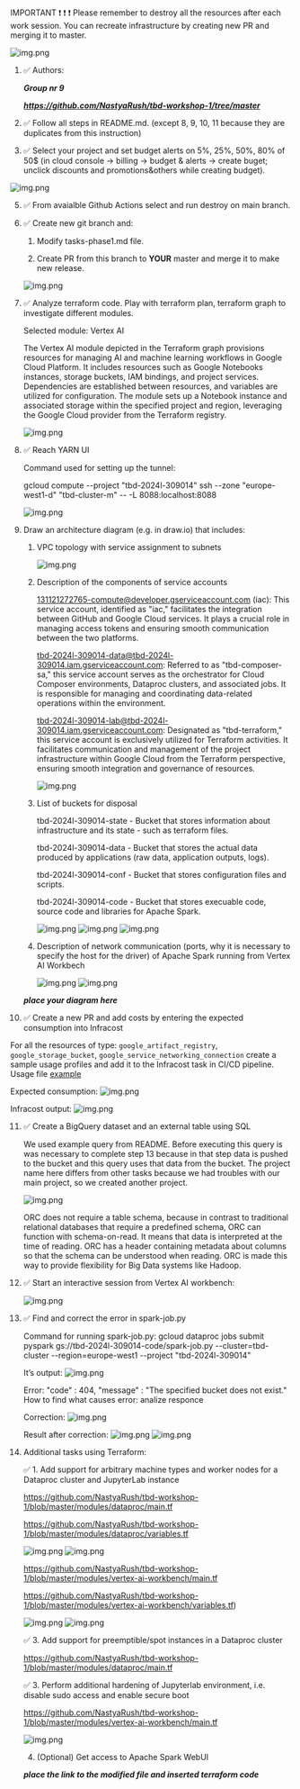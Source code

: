 IMPORTANT ❗ ❗ ❗ Please remember to destroy all the resources after each work session. You can recreate infrastructure by creating new PR and merging it to master.
  
![img.png](doc/figures/destroy.png)

1. ✅ Authors:

   ***Group nr 9***

   ***https://github.com/NastyaRush/tbd-workshop-1/tree/master***
   
2. ✅ Follow all steps in README.md. (except 8, 9, 10, 11 because they are duplicates from this instruction)

3. ✅ Select your project and set budget alerts on 5%, 25%, 50%, 80% of 50$ (in cloud console -> billing -> budget & alerts -> create buget; unclick discounts and promotions&others while creating budget).

  ![img.png](doc/figures/discounts.png)

5. ✅ From avaialble Github Actions select and run destroy on main branch.
   
6. ✅ Create new git branch and:
    1. Modify tasks-phase1.md file.
    
    2. Create PR from this branch to **YOUR** master and merge it to make new release. 
    
    ![img.png](photos/successfull_release)


7. ✅ Analyze terraform code. Play with terraform plan, terraform graph to investigate different modules.

   Selected module: Vertex AI

   
   The Vertex AI module depicted in the Terraform graph provisions resources for managing AI and machine learning workflows in Google Cloud Platform. It includes resources such as Google Notebooks instances, storage buckets, IAM bindings, and project services. Dependencies are established between resources, and variables are utilized for configuration. The module sets up a Notebook instance and associated storage within the specified project and region, leveraging the Google Cloud provider from the Terraform registry.
   
    ![img.png](photos/vertex-ai-graph.png)
   
8. ✅ Reach YARN UI
   
   Command used for setting up the tunnel:

   gcloud compute --project "tbd-2024l-309014" ssh --zone "europe-west1-d" "tbd-cluster-m" -- -L 8088:localhost:8088

   ![img.png](photos/yarn-ui.png)
   
9. Draw an architecture diagram (e.g. in draw.io) that includes:
    1. VPC topology with service assignment to subnets
   
       
       ![img.png](photos/vpc-topology.png)
    2. Description of the components of service accounts
  
       131121272765-compute@developer.gserviceaccount.com (iac): This service account, identified as "iac," facilitates the integration between GitHub and Google Cloud services. It plays a crucial role in managing access tokens and ensuring smooth communication between the two platforms.
   
       
       tbd-2024l-309014-data@tbd-2024l-309014.iam.gserviceaccount.com: Referred to as "tbd-composer-sa," this service account serves as the orchestrator for Cloud Composer environments, Dataproc clusters, and associated jobs. It is responsible for managing and coordinating data-related operations within the environment.
   
       
       tbd-2024l-309014-lab@tbd-2024l-309014.iam.gserviceaccount.com: Designated as "tbd-terraform," this service account is exclusively utilized for Terraform activities. It facilitates communication and management of the project infrastructure within Google Cloud from the Terraform perspective, ensuring smooth integration and governance of resources.

       ![img.png](photos/service-accounts.png)
       
    3. List of buckets for disposal
  

        tbd-2024l-309014-state - Bucket that stores information about infrastructure and its state - such as terraform files.
        
        tbd-2024l-309014-data - Bucket that stores the actual data produced by applications (raw data, application outputs, logs).
        
        tbd-2024l-309014-conf - Bucket that stores configuration files and scripts.
        
        tbd-2024l-309014-code - Bucket that stores execuable code, source code and libraries for Apache Spark.

       ![img.png](photos/buckets.png)
       ![img.png](photos/buckets_schema.png)
       ![img.png](photos/buckets_list.png)
       
    4. Description of network communication (ports, why it is necessary to specify the host for the driver) of Apache Spark running from Vertex AI Workbech
  
       ![img.png](photos/ips.png)
       ![img.png](photos/ports.png)
  
    ***place your diagram here***

10. ✅ Create a new PR and add costs by entering the expected consumption into Infracost

For all the resources of type: `google_artifact_registry`, `google_storage_bucket`, `google_service_networking_connection`
create a sample usage profiles and add it to the Infracost task in CI/CD pipeline. Usage file [example](https://github.com/infracost/infracost/blob/master/infracost-usage-example.yml) 

  Expected consumption:
   ![img.png](photos/infracost_expected_consumption.jpg)

  Infracost output:
   ![img.png](photos/infracost_plan.png)

11. ✅ Create a BigQuery dataset and an external table using SQL

    We used example query from README. Before executing this query is was necessary to complete step 13 because in that step data is pushed to the bucket and this query uses that data from the bucket. The project name here differs from other tasks because we had troubles with our main project, so we created another project.

    ![img.png](photos/query_result.jpg)
   
    ORC does not require a table schema, because in contrast to traditional relational databases that require a predefined schema, ORC can function with schema-on-read. It means that data is interpreted at the time of reading. ORC has a header containing metadata about columns so that the schema can be understood when reading. ORC is made this way to provide flexibility for Big Data systems like Hadoop.

  
12. ✅ Start an interactive session from Vertex AI workbench:
    
    ![img.png](photos/interactive_session.jpg)
   
13. ✅ Find and correct the error in spark-job.py

    Command for running spark-job.py:
    gcloud dataproc jobs submit pyspark gs://tbd-2024l-309014-code/spark-job.py --cluster=tbd-cluster --region=europe-west1 --project "tbd-2024l-309014"

    It’s output:
    ![img.png](photos/spark-job-error.jpg)

    Error: "code" : 404, "message" : "The specified bucket does not exist."
    How to find what causes error: analize responce

    Correction:
    ![img.png](photos/spark-job-correction.jpg)

    Result after correction:
    ![img.png](photos/spark-job-result-1.jpg)
    ![img.png](photos/spark-job-result-2.jpg)

14. Additional tasks using Terraform:

    ✅ 1. Add support for arbitrary machine types and worker nodes for a Dataproc cluster and JupyterLab instance

    https://github.com/NastyaRush/tbd-workshop-1/blob/master/modules/dataproc/main.tf
    
    https://github.com/NastyaRush/tbd-workshop-1/blob/master/modules/dataproc/variables.tf

    ![img.png](photos/mr_wr_machine_types.jpg)
    ![img.png](photos/mr_wr_machine_types_applied.jpg)

    https://github.com/NastyaRush/tbd-workshop-1/blob/master/modules/vertex-ai-workbench/main.tf
    
    https://github.com/NastyaRush/tbd-workshop-1/blob/master/modules/vertex-ai-workbench/variables.tf)

    ![img.png](photos/jupyterlab_instance_type.jpg)
    ![img.png](photos/jupyterlab_instance_type_applied.jpg)
    
    ✅ 3. Add support for preemptible/spot instances in a Dataproc cluster

     https://github.com/NastyaRush/tbd-workshop-1/blob/master/modules/dataproc/main.tf
    
    ✅ 3. Perform additional hardening of Jupyterlab environment, i.e. disable sudo access and enable secure boot

    https://github.com/NastyaRush/tbd-workshop-1/blob/master/modules/vertex-ai-workbench/main.tf

    ![img.png](photos/jupyterlab_hardening.jpg)

    4. (Optional) Get access to Apache Spark WebUI

    ***place the link to the modified file and inserted terraform code***
